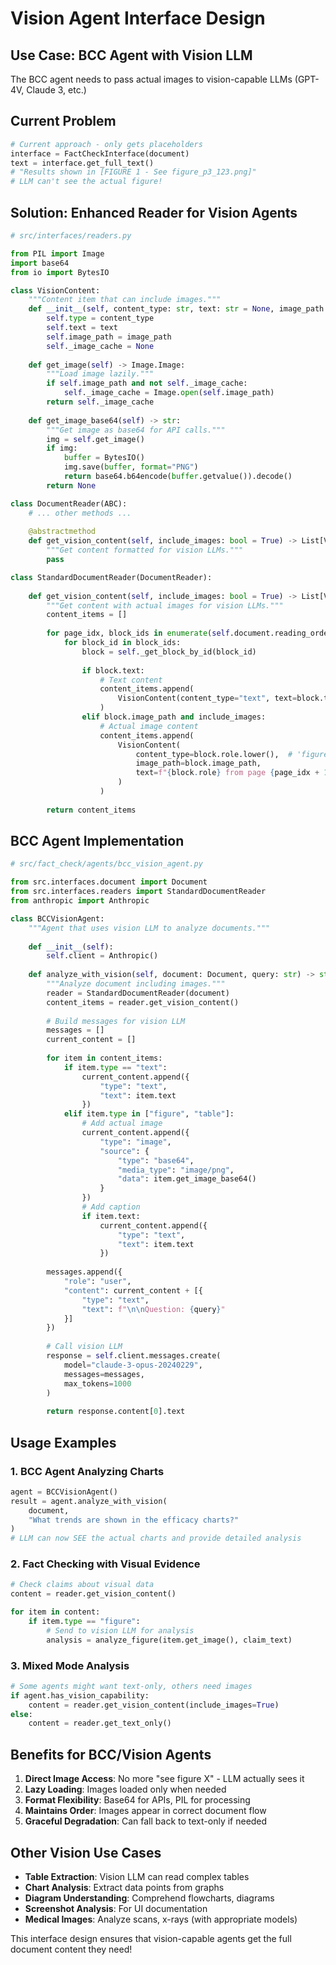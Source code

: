# Vision Agent Interface Design

## Use Case: BCC Agent with Vision LLM

The BCC agent needs to pass actual images to vision-capable LLMs (GPT-4V, Claude 3, etc.)

## Current Problem
```python
# Current approach - only gets placeholders
interface = FactCheckInterface(document)
text = interface.get_full_text()
# "Results shown in [FIGURE 1 - See figure_p3_123.png]"
# LLM can't see the actual figure!
```

## Solution: Enhanced Reader for Vision Agents

```python
# src/interfaces/readers.py

from PIL import Image
import base64
from io import BytesIO

class VisionContent:
    """Content item that can include images."""
    def __init__(self, content_type: str, text: str = None, image_path: str = None):
        self.type = content_type
        self.text = text
        self.image_path = image_path
        self._image_cache = None
    
    def get_image(self) -> Image.Image:
        """Load image lazily."""
        if self.image_path and not self._image_cache:
            self._image_cache = Image.open(self.image_path)
        return self._image_cache
    
    def get_image_base64(self) -> str:
        """Get image as base64 for API calls."""
        img = self.get_image()
        if img:
            buffer = BytesIO()
            img.save(buffer, format="PNG")
            return base64.b64encode(buffer.getvalue()).decode()
        return None

class DocumentReader(ABC):
    # ... other methods ...
    
    @abstractmethod
    def get_vision_content(self, include_images: bool = True) -> List[VisionContent]:
        """Get content formatted for vision LLMs."""
        pass

class StandardDocumentReader(DocumentReader):
    
    def get_vision_content(self, include_images: bool = True) -> List[VisionContent]:
        """Get content with actual images for vision LLMs."""
        content_items = []
        
        for page_idx, block_ids in enumerate(self.document.reading_order):
            for block_id in block_ids:
                block = self._get_block_by_id(block_id)
                
                if block.text:
                    # Text content
                    content_items.append(
                        VisionContent(content_type="text", text=block.text)
                    )
                elif block.image_path and include_images:
                    # Actual image content
                    content_items.append(
                        VisionContent(
                            content_type=block.role.lower(),  # 'figure' or 'table'
                            image_path=block.image_path,
                            text=f"{block.role} from page {page_idx + 1}"
                        )
                    )
        
        return content_items
```

## BCC Agent Implementation

```python
# src/fact_check/agents/bcc_vision_agent.py

from src.interfaces.document import Document
from src.interfaces.readers import StandardDocumentReader
from anthropic import Anthropic

class BCCVisionAgent:
    """Agent that uses vision LLM to analyze documents."""
    
    def __init__(self):
        self.client = Anthropic()
    
    def analyze_with_vision(self, document: Document, query: str) -> str:
        """Analyze document including images."""
        reader = StandardDocumentReader(document)
        content_items = reader.get_vision_content()
        
        # Build messages for vision LLM
        messages = []
        current_content = []
        
        for item in content_items:
            if item.type == "text":
                current_content.append({
                    "type": "text",
                    "text": item.text
                })
            elif item.type in ["figure", "table"]:
                # Add actual image
                current_content.append({
                    "type": "image",
                    "source": {
                        "type": "base64",
                        "media_type": "image/png",
                        "data": item.get_image_base64()
                    }
                })
                # Add caption
                if item.text:
                    current_content.append({
                        "type": "text", 
                        "text": item.text
                    })
        
        messages.append({
            "role": "user",
            "content": current_content + [{
                "type": "text",
                "text": f"\n\nQuestion: {query}"
            }]
        })
        
        # Call vision LLM
        response = self.client.messages.create(
            model="claude-3-opus-20240229",
            messages=messages,
            max_tokens=1000
        )
        
        return response.content[0].text
```

## Usage Examples

### 1. BCC Agent Analyzing Charts
```python
agent = BCCVisionAgent()
result = agent.analyze_with_vision(
    document,
    "What trends are shown in the efficacy charts?"
)
# LLM can now SEE the actual charts and provide detailed analysis
```

### 2. Fact Checking with Visual Evidence
```python
# Check claims about visual data
content = reader.get_vision_content()

for item in content:
    if item.type == "figure":
        # Send to vision LLM for analysis
        analysis = analyze_figure(item.get_image(), claim_text)
```

### 3. Mixed Mode Analysis
```python
# Some agents might want text-only, others need images
if agent.has_vision_capability:
    content = reader.get_vision_content(include_images=True)
else:
    content = reader.get_text_only()
```

## Benefits for BCC/Vision Agents

1. **Direct Image Access**: No more "see figure X" - LLM actually sees it
2. **Lazy Loading**: Images loaded only when needed
3. **Format Flexibility**: Base64 for APIs, PIL for processing
4. **Maintains Order**: Images appear in correct document flow
5. **Graceful Degradation**: Can fall back to text-only if needed

## Other Vision Use Cases

- **Table Extraction**: Vision LLM can read complex tables
- **Chart Analysis**: Extract data points from graphs
- **Diagram Understanding**: Comprehend flowcharts, diagrams
- **Screenshot Analysis**: For UI documentation
- **Medical Images**: Analyze scans, x-rays (with appropriate models)

This interface design ensures that vision-capable agents get the full document content they need!